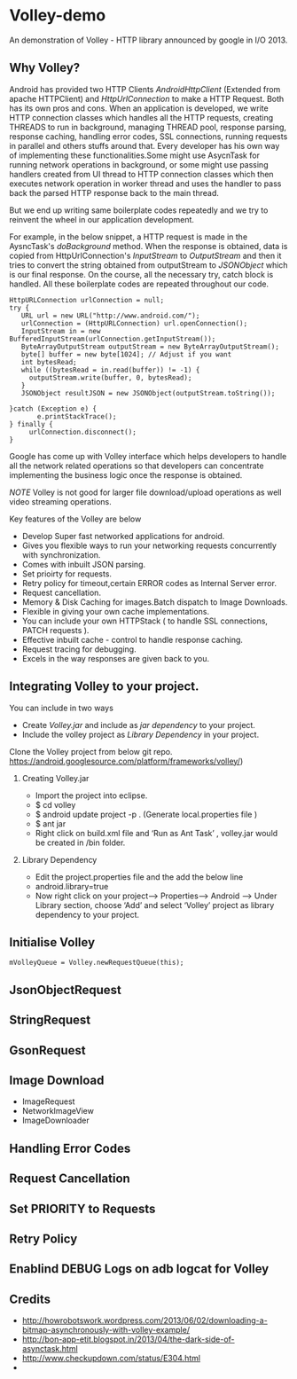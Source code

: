 Volley-demo
===========

An demonstration of Volley - HTTP library announced by google in I/O 2013. 

## Why Volley?

Android has provided two HTTP Clients *AndroidHttpClient* (Extended from apache HTTPClient) and *HttpUrlConnection*
to make a HTTP Request. Both has its own pros and cons. When an application is developed, we write HTTP connection classes which handles
all the HTTP requests, creating THREADS to run in background, managing THREAD pool, response parsing, response caching, handling error codes, SSL connections, running requests in parallel and others stuffs around that.
Every developer has his own way of implementing these functionalities.Some might use AsycnTask for running network operations in background, or some might use passing handlers created from UI thread to HTTP connection classes which then executes network operation in worker thread and uses the handler to pass back the parsed HTTP response back to the main thread.

But we end up writing same boilerplate codes repeatedly and we try to reinvent the wheel in our application development.

For example, in the below snippet, a HTTP request is made in the AysncTask's *doBackground* method. When the response is obtained,
data is copied from HttpUrlConnection's *InputStream* to *OutputStream* and then it tries to convert the string obtained from 
outputStream to *JSONObject* which is our final response. On the course, all the necessary try, catch block is handled.
All these boilerplate codes are repeated throughout our code. 

```
HttpURLConnection urlConnection = null;
try {
   URL url = new URL("http://www.android.com/");
   urlConnection = (HttpURLConnection) url.openConnection();
   InputStream in = new BufferedInputStream(urlConnection.getInputStream());
   ByteArrayOutputStream outputStream = new ByteArrayOutputStream();
   byte[] buffer = new byte[1024]; // Adjust if you want
   int bytesRead;
   while ((bytesRead = in.read(buffer)) != -1) {
     outputStream.write(buffer, 0, bytesRead);
   }
   JSONObject resultJSON = new JSONObject(outputStream.toString());
   
}catch (Exception e) {
	   e.printStackTrace();
} finally {
     urlConnection.disconnect();
}
```

Google has come up with Volley interface which helps developers to handle all the network related operations so that developers can concentrate
implementing the business logic once the response is obtained.

*NOTE* Volley is not good for larger file download/upload operations as well video streaming operations. 

Key features of the Volley are below

* Develop Super fast networked applications for android.
* Gives you flexible ways to run your networking requests concurrently with synchronization.
* Comes with inbuilt JSON parsing.
* Set prioirty for requests.
* Retry policy for timeout,certain ERROR codes as Internal Server error.
* Request cancellation.
* Memory & Disk Caching for images.Batch dispatch to Image Downloads.
* Flexible in giving your own cache implementations.
* You can include your own HTTPStack ( to handle SSL connections, PATCH requests ).
* Effective inbuilt cache - control to handle response caching.
* Request tracing for debugging.
* Excels in the way responses are given back to you.


## Integrating Volley to your project.

You can include in two ways
* Create *Volley.jar* and include as *jar dependency* to your project.
* Include the volley project as *Library Dependency* in your project.

Clone the Volley project from below git repo.
    https://android.googlesource.com/platform/frameworks/volley/)

1. Creating Volley.jar  
    * Import the project into eclipse.  
    * $ cd volley  
    * $ android update project -p .  (Generate local.properties file )  
    * $ ant jar  
    * Right click on build.xml file and ‘Run as Ant Task’ , volley.jar would be created in /bin folder.  

2. Library Dependency  
    * Edit the project.properties file and the add the below line  
    * android.library=true  
    * Now right click on your project--> Properties--> Android --> Under Library section, choose ‘Add’ and select ‘Volley’ project as library dependency to your project.

## Initialise Volley
```
mVolleyQueue = Volley.newRequestQueue(this);

```
## JsonObjectRequest

## StringRequest

## GsonRequest

## Image Download
* ImageRequest
* NetworkImageView
* ImageDownloader

## Handling Error Codes


## Request Cancellation

## Set PRIORITY to Requests

## Retry Policy

## Enablind DEBUG Logs on adb logcat for Volley


## Credits
* http://howrobotswork.wordpress.com/2013/06/02/downloading-a-bitmap-asynchronously-with-volley-example/
* http://bon-app-etit.blogspot.in/2013/04/the-dark-side-of-asynctask.html
* http://www.checkupdown.com/status/E304.html
* 


